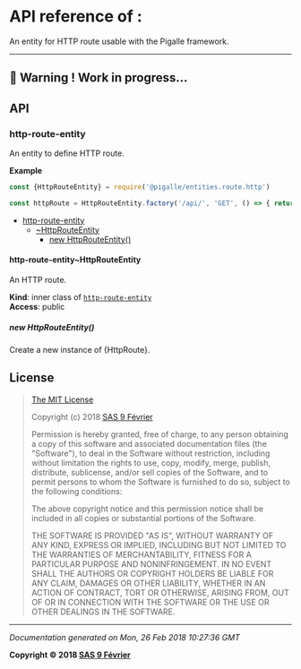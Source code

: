 # API reference of :

An entity for HTTP route usable with the Pigalle framework.

---
&#x1F34E; **__Warning !__ Work in progress...**
---
## API

<a name="module_http-route-entity"></a>

### http-route-entity
An entity to define HTTP route.

**Example**  
```js
const {HttpRouteEntity} = require('@pigalle/entities.route.http')

const httpRoute = HttpRouteEntity.factory('/api/', 'GET', () => { return {rs: 1}; })
```

* [http-route-entity](#module_http-route-entity)
    * [~HttpRouteEntity](#module_http-route-entity..HttpRouteEntity)
        * [new HttpRouteEntity()](#new_module_http-route-entity..HttpRouteEntity_new)

<a name="module_http-route-entity..HttpRouteEntity"></a>

#### http-route-entity~HttpRouteEntity
An HTTP route.

**Kind**: inner class of [<code>http-route-entity</code>](#module_http-route-entity)  
**Access**: public  
<a name="new_module_http-route-entity..HttpRouteEntity_new"></a>

##### new HttpRouteEntity()
Create a new instance of {HttpRoute}.

## <a name="license"> License

>
> [The MIT License](https://opensource.org/licenses/MIT)
>
> Copyright (c) 2018 [SAS 9 Février](https://9fevrier.com/)
>
> Permission is hereby granted, free of charge, to any person obtaining a copy
> of this software and associated documentation files (the "Software"), to deal
> in the Software without restriction, including without limitation the rights
> to use, copy, modify, merge, publish, distribute, sublicense, and/or sell
> copies of the Software, and to permit persons to whom the Software is
> furnished to do so, subject to the following conditions:
>
> The above copyright notice and this permission notice shall be included in all
> copies or substantial portions of the Software.
>
> THE SOFTWARE IS PROVIDED "AS IS", WITHOUT WARRANTY OF ANY KIND, EXPRESS OR
> IMPLIED, INCLUDING BUT NOT LIMITED TO THE WARRANTIES OF MERCHANTABILITY,
> FITNESS FOR A PARTICULAR PURPOSE AND NONINFRINGEMENT. IN NO EVENT SHALL THE
>AUTHORS OR COPYRIGHT HOLDERS BE LIABLE FOR ANY CLAIM, DAMAGES OR OTHER
> LIABILITY, WHETHER IN AN ACTION OF CONTRACT, TORT OR OTHERWISE, ARISING FROM,
> OUT OF OR IN CONNECTION WITH THE SOFTWARE OR THE USE OR OTHER DEALINGS IN THE
> SOFTWARE.
>

***

_Documentation generated on Mon, 26 Feb 2018 10:27:36 GMT_

**Copyright &copy; 2018 [SAS 9 Février](https://9fevrier.com/)**
